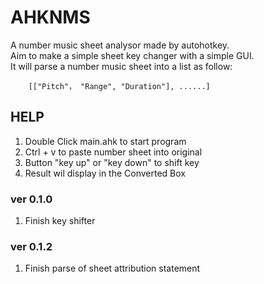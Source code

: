 # AHKNMS
A number music sheet analysor made by autohotkey. <br>
Aim to make a simple sheet key changer with a simple GUI.<br>
It will parse a number music sheet into a list as follow:

```autohotkey
    [["Pitch"， "Range", "Duration"], ......]
```

## HELP 

1. Double Click main.ahk to start program
2. Ctrl + v to paste number sheet into original
3. Button "key up" or "key down" to shift key
4. Result wil display in the Converted Box

### ver 0.1.0

1. Finish key shifter

### ver 0.1.2

1. Finish parse of sheet attribution statement
